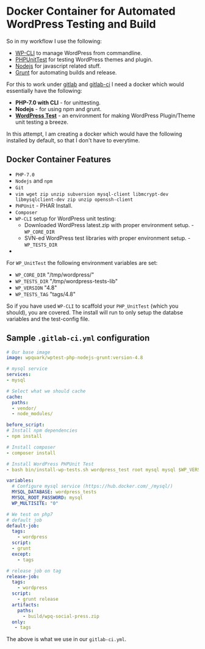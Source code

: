 # Docker Container for Automated WordPress Testing and Build

So in my workflow I use the following:

* [WP-CLI](http://wp-cli.org/) to manage WordPress from commandline.
* [PHPUnitTest](https://phpunit.de/) for testing WordPress themes and plugin.
* [Nodejs](https://nodejs.org/en/) for javascript related stuff.
* [Grunt](https://gruntjs.com/) for automating builds and release.

For this to work under [gitlab](https://about.gitlab.com/) and [gitlab-ci](https://about.gitlab.com/features/gitlab-ci-cd/) I need a docker which would essentially have the following:

* **PHP-7.0 with CLI** - for unittesting.
* **Nodejs** - for using npm and grunt.
* **[WordPress Test](https://make.wordpress.org/cli/handbook/plugin-unit-tests/)** - an environment for making WordPress Plugin/Theme unit testing a breeze.

In this attempt, I am creating a docker which would have the following installed by default, so that I don't have to everytime.

## Docker Container Features

* `PHP-7.0`
* `Nodejs` and `npm`
* `Git`
* `vim wget zip unzip subversion mysql-client libmcrypt-dev libmysqlclient-dev zip unzip openssh-client`
* `PHPUnit` - PHAR Install.
* `Composer`
* `WP-CLI` setup for WordPress unit testing:
	* Downloaded WordPress latest.zip with proper environment setup. - `WP_CORE_DIR`
	* SVN-ed WordPress test libraries with proper environment setup. - `WP_TESTS_DIR`
*

For `WP_UnitTest` the following environment variables are set:

* `WP_CORE_DIR` "/tmp/wordpress/"
* `WP_TESTS_DIR` "/tmp/wordpress-tests-lib"
* `WP_VERSION` "4.8"
* `WP_TESTS_TAG` "tags/4.8"

So if you have used `WP-CLI` to scaffold your `PHP_UnitTest` (which you should), you are covered. The install will run to only setup the databse variables and the test-config file.

## Sample `.gitlab-ci.yml` configuration

```yaml
# Our base image
image: wpquark/wptest-php-nodejs-grunt:version-4.8

# mysql service
services:
- mysql

# Select what we should cache
cache:
  paths:
  - vendor/
  - node_modules/

before_script:
# Install npm dependencies
- npm install

# Install composer
- composer install

# Install WordPress PHPUnit Test
- bash bin/install-wp-tests.sh wordpress_test root mysql mysql $WP_VERSION

variables:
  # Configure mysql service (https://hub.docker.com/_/mysql/)
  MYSQL_DATABASE: wordpress_tests
  MYSQL_ROOT_PASSWORD: mysql
  WP_MULTISITE: "0"

# We test on php7
# default job
default-job:
  tags:
    - wordpress
  script:
  - grunt
  except:
    - tags

# release job on tag
release-job:
  tags:
    - wordpress
  script:
    - grunt release
  artifacts:
    paths:
      - build/wpq-social-press.zip
  only:
   - tags
```

The above is what we use in our `gitlab-ci.yml`.
